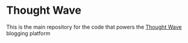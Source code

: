 # Thought Wave

This is the main repository for the code that powers the [Thought Wave](http://www.thoughtwave.xyz) blogging platform
